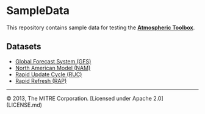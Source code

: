 SampleData
==========

This repository contains sample data for testing the **[Atmospheric Toolbox](https://github.com/atmospheric/atmospheric)**.

## Datasets

* [Global Forecast System (GFS)](http://www.ncdc.noaa.gov/data-access/model-data/model-datasets/global-forcast-system-gfs)
* [North American Model (NAM)](http://www.nco.ncep.noaa.gov/pmb/products/nam/)
* [Rapid Update Cycle (RUC)](http://ruc.noaa.gov/)
* [Rapid Refresh (RAP)](http://rapidrefresh.noaa.gov/)

<hr>
&copy; 2013, The MITRE Corporation. [Licensed under Apache 2.0](LICENSE.md)
